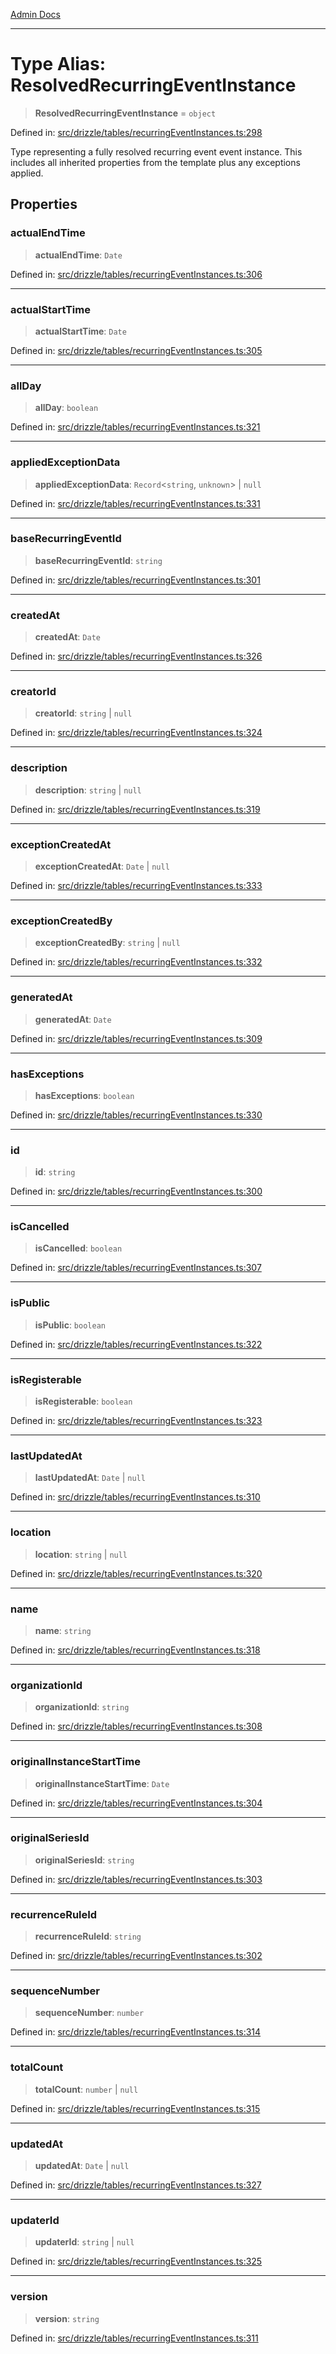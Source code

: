 [Admin Docs](/)

***

# Type Alias: ResolvedRecurringEventInstance

> **ResolvedRecurringEventInstance** = `object`

Defined in: [src/drizzle/tables/recurringEventInstances.ts:298](https://github.com/Sourya07/talawa-api/blob/583d62db9438de398bb9012a4a2617e2cb268b08/src/drizzle/tables/recurringEventInstances.ts#L298)

Type representing a fully resolved recurring event event instance.
This includes all inherited properties from the template plus any exceptions applied.

## Properties

### actualEndTime

> **actualEndTime**: `Date`

Defined in: [src/drizzle/tables/recurringEventInstances.ts:306](https://github.com/Sourya07/talawa-api/blob/583d62db9438de398bb9012a4a2617e2cb268b08/src/drizzle/tables/recurringEventInstances.ts#L306)

***

### actualStartTime

> **actualStartTime**: `Date`

Defined in: [src/drizzle/tables/recurringEventInstances.ts:305](https://github.com/Sourya07/talawa-api/blob/583d62db9438de398bb9012a4a2617e2cb268b08/src/drizzle/tables/recurringEventInstances.ts#L305)

***

### allDay

> **allDay**: `boolean`

Defined in: [src/drizzle/tables/recurringEventInstances.ts:321](https://github.com/Sourya07/talawa-api/blob/583d62db9438de398bb9012a4a2617e2cb268b08/src/drizzle/tables/recurringEventInstances.ts#L321)

***

### appliedExceptionData

> **appliedExceptionData**: `Record`\<`string`, `unknown`\> \| `null`

Defined in: [src/drizzle/tables/recurringEventInstances.ts:331](https://github.com/Sourya07/talawa-api/blob/583d62db9438de398bb9012a4a2617e2cb268b08/src/drizzle/tables/recurringEventInstances.ts#L331)

***

### baseRecurringEventId

> **baseRecurringEventId**: `string`

Defined in: [src/drizzle/tables/recurringEventInstances.ts:301](https://github.com/Sourya07/talawa-api/blob/583d62db9438de398bb9012a4a2617e2cb268b08/src/drizzle/tables/recurringEventInstances.ts#L301)

***

### createdAt

> **createdAt**: `Date`

Defined in: [src/drizzle/tables/recurringEventInstances.ts:326](https://github.com/Sourya07/talawa-api/blob/583d62db9438de398bb9012a4a2617e2cb268b08/src/drizzle/tables/recurringEventInstances.ts#L326)

***

### creatorId

> **creatorId**: `string` \| `null`

Defined in: [src/drizzle/tables/recurringEventInstances.ts:324](https://github.com/Sourya07/talawa-api/blob/583d62db9438de398bb9012a4a2617e2cb268b08/src/drizzle/tables/recurringEventInstances.ts#L324)

***

### description

> **description**: `string` \| `null`

Defined in: [src/drizzle/tables/recurringEventInstances.ts:319](https://github.com/Sourya07/talawa-api/blob/583d62db9438de398bb9012a4a2617e2cb268b08/src/drizzle/tables/recurringEventInstances.ts#L319)

***

### exceptionCreatedAt

> **exceptionCreatedAt**: `Date` \| `null`

Defined in: [src/drizzle/tables/recurringEventInstances.ts:333](https://github.com/Sourya07/talawa-api/blob/583d62db9438de398bb9012a4a2617e2cb268b08/src/drizzle/tables/recurringEventInstances.ts#L333)

***

### exceptionCreatedBy

> **exceptionCreatedBy**: `string` \| `null`

Defined in: [src/drizzle/tables/recurringEventInstances.ts:332](https://github.com/Sourya07/talawa-api/blob/583d62db9438de398bb9012a4a2617e2cb268b08/src/drizzle/tables/recurringEventInstances.ts#L332)

***

### generatedAt

> **generatedAt**: `Date`

Defined in: [src/drizzle/tables/recurringEventInstances.ts:309](https://github.com/Sourya07/talawa-api/blob/583d62db9438de398bb9012a4a2617e2cb268b08/src/drizzle/tables/recurringEventInstances.ts#L309)

***

### hasExceptions

> **hasExceptions**: `boolean`

Defined in: [src/drizzle/tables/recurringEventInstances.ts:330](https://github.com/Sourya07/talawa-api/blob/583d62db9438de398bb9012a4a2617e2cb268b08/src/drizzle/tables/recurringEventInstances.ts#L330)

***

### id

> **id**: `string`

Defined in: [src/drizzle/tables/recurringEventInstances.ts:300](https://github.com/Sourya07/talawa-api/blob/583d62db9438de398bb9012a4a2617e2cb268b08/src/drizzle/tables/recurringEventInstances.ts#L300)

***

### isCancelled

> **isCancelled**: `boolean`

Defined in: [src/drizzle/tables/recurringEventInstances.ts:307](https://github.com/Sourya07/talawa-api/blob/583d62db9438de398bb9012a4a2617e2cb268b08/src/drizzle/tables/recurringEventInstances.ts#L307)

***

### isPublic

> **isPublic**: `boolean`

Defined in: [src/drizzle/tables/recurringEventInstances.ts:322](https://github.com/Sourya07/talawa-api/blob/583d62db9438de398bb9012a4a2617e2cb268b08/src/drizzle/tables/recurringEventInstances.ts#L322)

***

### isRegisterable

> **isRegisterable**: `boolean`

Defined in: [src/drizzle/tables/recurringEventInstances.ts:323](https://github.com/Sourya07/talawa-api/blob/583d62db9438de398bb9012a4a2617e2cb268b08/src/drizzle/tables/recurringEventInstances.ts#L323)

***

### lastUpdatedAt

> **lastUpdatedAt**: `Date` \| `null`

Defined in: [src/drizzle/tables/recurringEventInstances.ts:310](https://github.com/Sourya07/talawa-api/blob/583d62db9438de398bb9012a4a2617e2cb268b08/src/drizzle/tables/recurringEventInstances.ts#L310)

***

### location

> **location**: `string` \| `null`

Defined in: [src/drizzle/tables/recurringEventInstances.ts:320](https://github.com/Sourya07/talawa-api/blob/583d62db9438de398bb9012a4a2617e2cb268b08/src/drizzle/tables/recurringEventInstances.ts#L320)

***

### name

> **name**: `string`

Defined in: [src/drizzle/tables/recurringEventInstances.ts:318](https://github.com/Sourya07/talawa-api/blob/583d62db9438de398bb9012a4a2617e2cb268b08/src/drizzle/tables/recurringEventInstances.ts#L318)

***

### organizationId

> **organizationId**: `string`

Defined in: [src/drizzle/tables/recurringEventInstances.ts:308](https://github.com/Sourya07/talawa-api/blob/583d62db9438de398bb9012a4a2617e2cb268b08/src/drizzle/tables/recurringEventInstances.ts#L308)

***

### originalInstanceStartTime

> **originalInstanceStartTime**: `Date`

Defined in: [src/drizzle/tables/recurringEventInstances.ts:304](https://github.com/Sourya07/talawa-api/blob/583d62db9438de398bb9012a4a2617e2cb268b08/src/drizzle/tables/recurringEventInstances.ts#L304)

***

### originalSeriesId

> **originalSeriesId**: `string`

Defined in: [src/drizzle/tables/recurringEventInstances.ts:303](https://github.com/Sourya07/talawa-api/blob/583d62db9438de398bb9012a4a2617e2cb268b08/src/drizzle/tables/recurringEventInstances.ts#L303)

***

### recurrenceRuleId

> **recurrenceRuleId**: `string`

Defined in: [src/drizzle/tables/recurringEventInstances.ts:302](https://github.com/Sourya07/talawa-api/blob/583d62db9438de398bb9012a4a2617e2cb268b08/src/drizzle/tables/recurringEventInstances.ts#L302)

***

### sequenceNumber

> **sequenceNumber**: `number`

Defined in: [src/drizzle/tables/recurringEventInstances.ts:314](https://github.com/Sourya07/talawa-api/blob/583d62db9438de398bb9012a4a2617e2cb268b08/src/drizzle/tables/recurringEventInstances.ts#L314)

***

### totalCount

> **totalCount**: `number` \| `null`

Defined in: [src/drizzle/tables/recurringEventInstances.ts:315](https://github.com/Sourya07/talawa-api/blob/583d62db9438de398bb9012a4a2617e2cb268b08/src/drizzle/tables/recurringEventInstances.ts#L315)

***

### updatedAt

> **updatedAt**: `Date` \| `null`

Defined in: [src/drizzle/tables/recurringEventInstances.ts:327](https://github.com/Sourya07/talawa-api/blob/583d62db9438de398bb9012a4a2617e2cb268b08/src/drizzle/tables/recurringEventInstances.ts#L327)

***

### updaterId

> **updaterId**: `string` \| `null`

Defined in: [src/drizzle/tables/recurringEventInstances.ts:325](https://github.com/Sourya07/talawa-api/blob/583d62db9438de398bb9012a4a2617e2cb268b08/src/drizzle/tables/recurringEventInstances.ts#L325)

***

### version

> **version**: `string`

Defined in: [src/drizzle/tables/recurringEventInstances.ts:311](https://github.com/Sourya07/talawa-api/blob/583d62db9438de398bb9012a4a2617e2cb268b08/src/drizzle/tables/recurringEventInstances.ts#L311)
